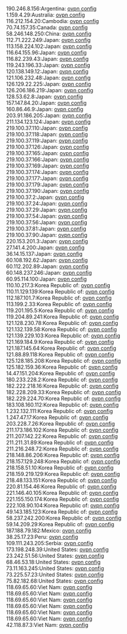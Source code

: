 190.246.8.156:Argentina: [ovpn config](vpn/190_246_8_156.ovpn)  
1.159.4.29:Australia: [ovpn config](vpn/1_159_4_29.ovpn)  
116.212.154.20:Cambodia: [ovpn config](vpn/116_212_154_20.ovpn)  
70.74.157.35:Canada: [ovpn config](vpn/70_74_157_35.ovpn)  
58.246.148.250:China: [ovpn config](vpn/58_246_148_250.ovpn)  
112.71.222.249:Japan: [ovpn config](vpn/112_71_222_249.ovpn)  
113.158.224.102:Japan: [ovpn config](vpn/113_158_224_102.ovpn)  
116.64.155.96:Japan: [ovpn config](vpn/116_64_155_96.ovpn)  
116.82.239.43:Japan: [ovpn config](vpn/116_82_239_43.ovpn)  
119.243.196.33:Japan: [ovpn config](vpn/119_243_196_33.ovpn)  
120.138.149.12:Japan: [ovpn config](vpn/120_138_149_12.ovpn)  
121.106.232.48:Japan: [ovpn config](vpn/121_106_232_48.ovpn)  
126.129.22.225:Japan: [ovpn config](vpn/126_129_22_225.ovpn)  
126.206.186.219:Japan: [ovpn config](vpn/126_206_186_219.ovpn)  
128.53.62.8:Japan: [ovpn config](vpn/128_53_62_8.ovpn)  
157.147.84.20:Japan: [ovpn config](vpn/157_147_84_20.ovpn)  
160.86.46.9:Japan: [ovpn config](vpn/160_86_46_9.ovpn)  
203.91.186.205:Japan: [ovpn config](vpn/203_91_186_205.ovpn)  
211.134.123.124:Japan: [ovpn config](vpn/211_134_123_124.ovpn)  
219.100.37.110:Japan: [ovpn config](vpn/219_100_37_110.ovpn)  
219.100.37.118:Japan: [ovpn config](vpn/219_100_37_118.ovpn)  
219.100.37.119:Japan: [ovpn config](vpn/219_100_37_119.ovpn)  
219.100.37.126:Japan: [ovpn config](vpn/219_100_37_126.ovpn)  
219.100.37.165:Japan: [ovpn config](vpn/219_100_37_165.ovpn)  
219.100.37.166:Japan: [ovpn config](vpn/219_100_37_166.ovpn)  
219.100.37.169:Japan: [ovpn config](vpn/219_100_37_169.ovpn)  
219.100.37.174:Japan: [ovpn config](vpn/219_100_37_174.ovpn)  
219.100.37.177:Japan: [ovpn config](vpn/219_100_37_177.ovpn)  
219.100.37.179:Japan: [ovpn config](vpn/219_100_37_179.ovpn)  
219.100.37.190:Japan: [ovpn config](vpn/219_100_37_190.ovpn)  
219.100.37.2:Japan: [ovpn config](vpn/219_100_37_2.ovpn)  
219.100.37.24:Japan: [ovpn config](vpn/219_100_37_24.ovpn)  
219.100.37.29:Japan: [ovpn config](vpn/219_100_37_29.ovpn)  
219.100.37.54:Japan: [ovpn config](vpn/219_100_37_54.ovpn)  
219.100.37.56:Japan: [ovpn config](vpn/219_100_37_56.ovpn)  
219.100.37.81:Japan: [ovpn config](vpn/219_100_37_81.ovpn)  
219.100.37.90:Japan: [ovpn config](vpn/219_100_37_90.ovpn)  
220.153.201.3:Japan: [ovpn config](vpn/220_153_201_3.ovpn)  
27.141.4.200:Japan: [ovpn config](vpn/27_141_4_200.ovpn)  
36.14.15.137:Japan: [ovpn config](vpn/36_14_15_137.ovpn)  
60.108.192.62:Japan: [ovpn config](vpn/60_108_192_62.ovpn)  
60.112.202.89:Japan: [ovpn config](vpn/60_112_202_89.ovpn)  
60.148.237.246:Japan: [ovpn config](vpn/60_148_237_246.ovpn)  
60.95.114.100:Japan: [ovpn config](vpn/60_95_114_100.ovpn)  
110.10.217.3:Korea Republic of: [ovpn config](vpn/110_10_217_3.ovpn)  
110.11.129.139:Korea Republic of: [ovpn config](vpn/110_11_129_139.ovpn)  
112.187.101.7:Korea Republic of: [ovpn config](vpn/112_187_101_7.ovpn)  
113.199.2.33:Korea Republic of: [ovpn config](vpn/113_199_2_33.ovpn)  
119.201.195.5:Korea Republic of: [ovpn config](vpn/119_201_195_5.ovpn)  
119.204.89.241:Korea Republic of: [ovpn config](vpn/119_204_89_241.ovpn)  
121.128.230.78:Korea Republic of: [ovpn config](vpn/121_128_230_78.ovpn)  
121.132.139.58:Korea Republic of: [ovpn config](vpn/121_132_139_58.ovpn)  
121.139.229.103:Korea Republic of: [ovpn config](vpn/121_139_229_103.ovpn)  
121.169.184.9:Korea Republic of: [ovpn config](vpn/121_169_184_9.ovpn)  
121.187.145.64:Korea Republic of: [ovpn config](vpn/121_187_145_64.ovpn)  
121.88.89.118:Korea Republic of: [ovpn config](vpn/121_88_89_118.ovpn)  
125.128.185.208:Korea Republic of: [ovpn config](vpn/125_128_185_208.ovpn)  
125.182.159.36:Korea Republic of: [ovpn config](vpn/125_182_159_36.ovpn)  
14.47.151.204:Korea Republic of: [ovpn config](vpn/14_47_151_204.ovpn)  
180.233.228.2:Korea Republic of: [ovpn config](vpn/180_233_228_2.ovpn)  
182.222.218.16:Korea Republic of: [ovpn config](vpn/182_222_218_16.ovpn)  
182.228.209.33:Korea Republic of: [ovpn config](vpn/182_228_209_33.ovpn)  
182.229.224.70:Korea Republic of: [ovpn config](vpn/182_229_224_70.ovpn)  
183.108.160.112:Korea Republic of: [ovpn config](vpn/183_108_160_112.ovpn)  
1.232.132.111:Korea Republic of: [ovpn config](vpn/1_232_132_111.ovpn)  
1.247.47.17:Korea Republic of: [ovpn config](vpn/1_247_47_17.ovpn)  
203.228.7.26:Korea Republic of: [ovpn config](vpn/203_228_7_26.ovpn)  
211.173.186.102:Korea Republic of: [ovpn config](vpn/211_173_186_102.ovpn)  
211.207.142.22:Korea Republic of: [ovpn config](vpn/211_207_142_22.ovpn)  
211.211.31.89:Korea Republic of: [ovpn config](vpn/211_211_31_89.ovpn)  
211.216.248.72:Korea Republic of: [ovpn config](vpn/211_216_248_72.ovpn)  
218.148.86.206:Korea Republic of: [ovpn config](vpn/218_148_86_206.ovpn)  
218.157.129.248:Korea Republic of: [ovpn config](vpn/218_157_129_248.ovpn)  
218.158.51.10:Korea Republic of: [ovpn config](vpn/218_158_51_10.ovpn)  
218.159.219.129:Korea Republic of: [ovpn config](vpn/218_159_219_129.ovpn)  
218.48.133.151:Korea Republic of: [ovpn config](vpn/218_48_133_151.ovpn)  
220.81.154.46:Korea Republic of: [ovpn config](vpn/220_81_154_46.ovpn)  
221.146.40.105:Korea Republic of: [ovpn config](vpn/221_146_40_105.ovpn)  
221.155.150.174:Korea Republic of: [ovpn config](vpn/221_155_150_174.ovpn)  
222.108.90.104:Korea Republic of: [ovpn config](vpn/222_108_90_104.ovpn)  
49.143.185.123:Korea Republic of: [ovpn config](vpn/49_143_185_123.ovpn)  
58.237.242.200:Korea Republic of: [ovpn config](vpn/58_237_242_200.ovpn)  
59.14.209.29:Korea Republic of: [ovpn config](vpn/59_14_209_29.ovpn)  
187.188.79.182:Mexico: [ovpn config](vpn/187_188_79_182.ovpn)  
38.25.17.23:Peru: [ovpn config](vpn/38_25_17_23.ovpn)  
109.111.243.205:Serbia: [ovpn config](vpn/109_111_243_205.ovpn)  
173.198.248.39:United States: [ovpn config](vpn/173_198_248_39.ovpn)  
23.242.51.56:United States: [ovpn config](vpn/23_242_51_56.ovpn)  
68.46.53.18:United States: [ovpn config](vpn/68_46_53_18.ovpn)  
73.11.163.245:United States: [ovpn config](vpn/73_11_163_245.ovpn)  
73.225.57.23:United States: [ovpn config](vpn/73_225_57_23.ovpn)  
75.82.182.68:United States: [ovpn config](vpn/75_82_182_68.ovpn)  
118.69.65.60:Viet Nam: [ovpn config](vpn/118_69_65_60.ovpn)  
118.69.65.60:Viet Nam: [ovpn config](vpn/118_69_65_60.ovpn)  
118.69.65.60:Viet Nam: [ovpn config](vpn/118_69_65_60.ovpn)  
118.69.65.60:Viet Nam: [ovpn config](vpn/118_69_65_60.ovpn)  
118.69.65.60:Viet Nam: [ovpn config](vpn/118_69_65_60.ovpn)  
118.69.65.60:Viet Nam: [ovpn config](vpn/118_69_65_60.ovpn)  
42.118.87.3:Viet Nam: [ovpn config](vpn/42_118_87_3.ovpn)  
